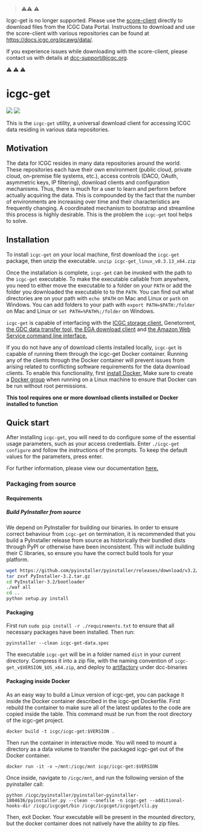 > :warning::warning: :warning: 

Icgc-get is no longer supported. Please use the [score-client](https://github.com/overture-stack/score/releases) directly to download files from the ICGC Data Portal. Instructions to download and use the score-client with various repositories can be found at https://docs.icgc.org/pcawg/data/.

If you experience issues while downloading with the score-client, please contact us with details at dcc-support@icgc.org.

:warning: :warning: :warning:

# icgc-get

[![](https://images.microbadger.com/badges/image/icgc/icgc-get.svg)](https://microbadger.com/images/icgc/icgc-get "Get your own image badge on microbadger.com")
[![](https://images.microbadger.com/badges/version/icgc/icgc-get.svg)](https://microbadger.com/images/icgc/icgc-get "Get your own version badge on microbadger.com")

This is the `icgc-get` utility, a universal download client for accessing ICGC data residing in various data repositories. 

## Motivation

The data for ICGC resides in many data repositories around the world. These repositories 
each have their own environment (public cloud, private cloud, on-premise file systems, etc.), 
access controls (DACO, OAuth, asymmetric keys, IP filtering), download clients and configuration mechanisms. 
Thus, there is much for a user to learn and perform before actually acquiring the data. 
This is compounded by the fact that the number of environments are increasing over time 
and their characteristics are frequently changing. A coordinated mechanism to bootstrap and 
streamline this process is highly desirable. This is the problem the `icgc-get` tool helps to solve.

## Installation

To install `icgc-get` on your local machine, first download the `icgc-get` package, then unzip the executable.
`unzip icgc-get_linux_v0.3.13_x64.zip`

Once the installation is complete, `icgc-get` can be invoked with the path to the `icgc-get` executable.  To make the
executable callable from anywhere, you need to either move the executable to a folder on your `PATH` or add the folder you downloaded
the executable to to the `PATH`.  You can find out what directories are on your path with `echo $PATH` on Mac and Linux or `path` on Windows. You can
add folders to your path with `export PATH=$PATH:/folder` on Mac and Linux or `set PATH=%PATH%;/folder` on Windows.


`icgc-get` is capable of interfacing with the [ICGC storage client,](http://docs.icgc.org/cloud/guide/#installation) Genetorrent, 
[the GDC data transfer tool,](https://gdc.nci.nih.gov/access-data/gdc-data-transfer-tool) [the EGA download client](https://www.ebi.ac.uk/ega/about/your_EGA_account/download_streaming_client#download)
and [the Amazon Web Service command line interface.](http://docs.aws.amazon.com/cli/latest/userguide/installing.html)  

If you do not have any of download clients installed locally, `icgc-get` is capable of running them through
the icgc-get Docker container. Running any of the clients through the Docker container will prevent issues from arising related to conflicting 
software requirements for the data download clients. To enable this functionality, first [install 
Docker.](https://www.docker.com/products/overview) Make sure to create a [Docker group](https://docs.docker.com/v1.11/engine/installation/linux/ubuntulinux/#create-a-docker-group)
when running on a Linux machine to ensure that Docker can be run without root permissions.

**This tool requires one or more download clients installed or Docker installed to function**

## Quick start

After installing `icgc-get`, you will need to do configure some of the essential usage parameters,
such as your access credentials. Enter `./icgc-get configure` and follow the instructions of the prompts.
To keep the default values for the parameters, press enter.

For further information, please view our documentation [here.](http://docs.icgc.org/download/icgc-get/#icgc-get-user-guide)

### Packaging from source

#### Requirements

##### Build PyInstaller from source
We depend on PyInstaller for building our binaries. In order to ensure correct behaviour from `icgc-get` on termination, it is recommended that you build a PyInstaller release from source as historically their bundled dists through PyPI or otherwise have been inconsistent. This will include building their C libraries, so ensure you have the correct build tools for your platform. 

```bash
wget https://github.com/pyinstaller/pyinstaller/releases/download/v3.2/PyInstaller-3.2.tar.gz
tar zxvf PyInstaller-3.2.tar.gz
cd PyInstaller-3.2/bootloader
./waf all
cd ..
python setup.py install
```

#### Packaging

First run `sudo pip install -r ./requirements.txt` to ensure that all necessary packages have been installed. Then run:
 
``` 
pyinstaller --clean icgc-get-data.spec
```

The executable `icgc-get` will be in a folder named `dist` in your current directory.  Compress it into a zip file, with the naming convention of 
`icgc-get_v$VERSION_$OS_x64.zip`, and deploy to [artifactory](https://artifacts.oicr.on.ca/artifactory/webapp/#/artifacts/browse/tree/General/dcc-binaries)
 under dcc-binaries


#### Packaging inside Docker


As an easy way to build a Linux version of icgc-get, you can package it inside the Docker container described in the icgc-get Dockerfile.
First rebuild the container to make sure all of the latest updates to the code are copied inside the table.  This command must
be run from the root directory of the icgc-get project.

```
docker build -t icgc/icgc-get:$VERSION .
```


Then run the container in interactive mode. You will need to mount a directory as a data volume to transfer the packaged icgc-get out of the Docker container.

```
docker run -it -v ~/mnt:/icgc/mnt icgc/icgc-get:$VERSION
```

Once inside, navigate to `/icgc/mnt`, and run the following version of the pyinstaller call:

```
python /icgc/pyinstaller/pyinstaller-pyinstaller-1804636/pyinstaller.py --clean --onefile -n icgc-get --additional-hooks-dir /icgc/icgcget/bin /icgc/icgcget/icgcget/cli.py
```
Then, exit Docker. Your executable will be present in the mounted directory, but the docker container does not natively have the ability to zip files.
